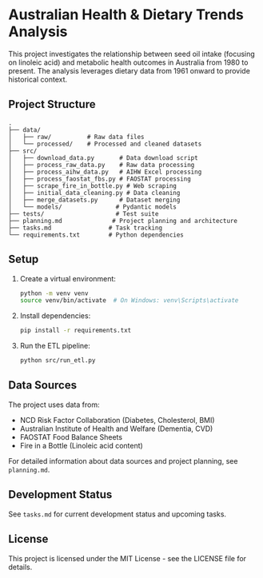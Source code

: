 # Australian Health & Dietary Trends Analysis

This project investigates the relationship between seed oil intake (focusing on linoleic acid) and metabolic health outcomes in Australia from 1980 to present. The analysis leverages dietary data from 1961 onward to provide historical context.

## Project Structure

```
.
├── data/
│   ├── raw/          # Raw data files
│   └── processed/    # Processed and cleaned datasets
├── src/
│   ├── download_data.py       # Data download script
│   ├── process_raw_data.py    # Raw data processing
│   ├── process_aihw_data.py   # AIHW Excel processing
│   ├── process_faostat_fbs.py # FAOSTAT processing
│   ├── scrape_fire_in_bottle.py # Web scraping
│   ├── initial_data_cleaning.py # Data cleaning
│   ├── merge_datasets.py      # Dataset merging
│   └── models/               # Pydantic models
├── tests/                    # Test suite
├── planning.md              # Project planning and architecture
├── tasks.md                # Task tracking
└── requirements.txt        # Python dependencies
```

## Setup

1. Create a virtual environment:
   ```bash
   python -m venv venv
   source venv/bin/activate  # On Windows: venv\Scripts\activate
   ```

2. Install dependencies:
   ```bash
   pip install -r requirements.txt
   ```

3. Run the ETL pipeline:
   ```bash
   python src/run_etl.py
   ```

## Data Sources

The project uses data from:
- NCD Risk Factor Collaboration (Diabetes, Cholesterol, BMI)
- Australian Institute of Health and Welfare (Dementia, CVD)
- FAOSTAT Food Balance Sheets
- Fire in a Bottle (Linoleic acid content)

For detailed information about data sources and project planning, see `planning.md`.

## Development Status

See `tasks.md` for current development status and upcoming tasks.

## License

This project is licensed under the MIT License - see the LICENSE file for details. 